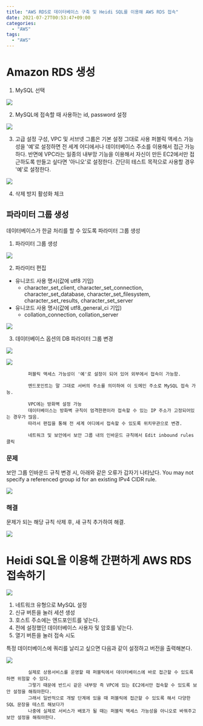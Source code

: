 ```yaml
---
title: "AWS RDS로 데이터베이스 구축 및 Heidi SQL를 이용해 AWS RDS 접속"
date: 2021-07-27T00:53:47+09:00
categories:
  - "AWS"
tags:
  - "AWS"
---
```


# Amazon RDS 생성

1. MySQL 선택

![](/image/RDS1.png)

2. MySQL에 접속할 때 사용하는 id, password 설정

![](/image/RDS2.png)

3. 고급 설정 구성, VPC 및 서브넷 그룹은 기본 설정 그대로 사용
   퍼블릭 액세스 가능성을 '예'로 설정하면 전 세계 어디에서나 데이터베이스 주소를 이용해서 접근 가능하다.
   반면에 VPC라는 일종의 내부망 기능을 이용해서 자신이 만든 EC2에서만 접근하도록 만들고 싶다면 '아니오'로 설정한다.
   간단히 테스트 목적으로 사용할 경우 '예'로 설정한다.

![](/image/RDS3.png)

4. 삭제 방지 활성화 체크

## 파라미터 그룹 생성

데이터베이스가 한글 처리를 할 수 있도록 파라미터 그룹 생성

1. 파라미터 그룹 생성

![](/image/RDS4.png)

2. 파라미터 편집
- 유니코드 사용 명시(값에 utf8 기입)
   - character_set_client, character_set_connection, character_set_database, character_set_filesystem, character_set_results, character_set_server
- 유니코드 사용 명시(값에 utf8_general_ci 기입)
   - collation_connection, collation_server

![](/image/RDS5.png)

3. 데이터베이스 옵션의 DB 파라미터 그룹 변경

![](/image/RDS6.png)


![](/image/RDS7.png)




            퍼블릭 액세스 가능성이 '예'로 설정이 되어 있어 외부에서 접속이 가능함.

            엔드포인트는 말 그대로 서버의 주소를 의미하여 이 도메인 주소로 MySQL 접속 가능.

            VPC에는 방화벽 설정 가능
            데이터베이스는 방화벽 규칙이 엄격한편이라 접속할 수 있는 IP 주소가 고정되어있는 경우가 많음.
            따라서 편집을 통해 전 세계 어디에서 접속할 수 있도록 위치무관으로 변경.

            네트워크 및 보안에서 보안 그룹 내의 인바운드 규칙에서 Edit inbound rules 클릭




### 문제

보안 그룹 인바운드 규칙 변경 시, 아래와 같은 오류가 갑자기 나타났다.
You may not specify a referenced group id for an existing IPv4 CIDR rule.


![](/image/RDS8.png)

### 해결
문제가 되는 해당 규칙 삭제 후, 새 규칙 추가하여 해결.


![](/image/RDS9.png)


# Heidi SQL을 이용해 간편하게 AWS RDS 접속하기

![](/image/RDS10.png)


1. 네트워크 유형으로 MySQL 설정
2. 신규 버튼을 눌러 세션 생성 
3. 호스트 주소에는 엔드포인트를 넣는다.
4. 전에 설정했던 데이터베이스 사용자 및 암호를 넣는다.
5. 열기 버튼을 눌러 접속 시도 

특정 데이터베이스에 쿼리를 날리고 싶으면 다음과 같이 설정하고 버전을 출력해본다.

![](/image/RDS11.png)



            실제로 상용서비스를 운영할 때 퍼블릭에서 데이터베이스에 바로 접근할 수 있도록 하면 위험할 수 있다.
            그렇기 때문에 반드시 같은 내부망 즉 VPC에 있는 EC2에서만 접속할 수 있도록 보안 설정을 해줘야한다.
            그래서 일반적으로 개발 단계에 있을 때 퍼블릭에 접근할 수 있도록 해서 다양한 SQL 문장을 테스트 해보다가
            나중에 실제로 서비스가 배포가 될 때는 퍼블릭 액세스 가능성을 아니오로 바꿔주고 보안 설정을 해줘야한다.